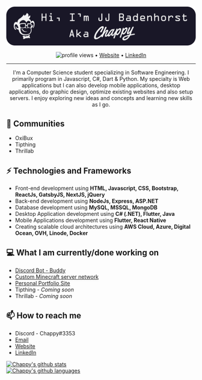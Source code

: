 [![Header](https://raw.githubusercontent.com/Chappy202/Chappy202/main/banner.png "Header")](https://chappy202.com/)

<p align="center">
  <img src="https://gpvc.arturio.dev/Chappy202" alt="profile views"> •  
  <a href="https://chappy202.com/">Website</a> •
  <a href="https://www.linkedin.com/in/jj-badenhorst/">LinkedIn</a>
</p>

---

<p align="center">
I'm a Computer Science student specializing in Software Engineering. I primarily program in Javascript, C#, Dart & Python. My specialty is Web applications but I can also develop mobile applications, desktop applications, do graphic design, optimize existing websites and also setup servers. I enjoy exploring new ideas and concepts and learning new skills as I go.</p>

## 👯 Communities
- OxiBux
- Tipthing
- Thrillab

## ⚡ Technologies and Frameworks
- Front-end development using **HTML, Javascript, CSS, Bootstrap, ReactJs, GatsbyJS, NextJS, jQuery**
- Back-end development using **NodeJs, Express, ASP.NET**
- Database development using **MySQL, MSSQL, MongoDB**
- Desktop Application development using **C# (.NET), Flutter, Java**
- Mobile Applications development using **Flutter, React Native**
- Creating scalable cloud architectures using **AWS Cloud, Azure, Digital Ocean, OVH, Linode, Docker**

## 💻 What I am currently/done working on
- [Discord Bot - Buddy](https://github.com/Chappy202/Buddy)
- [Custom Minecraft server network](https://minestack.club/)
- [Personal Portfolio Site](https://chappy202.com/)
- Tipthing - *Coming soon*
- Thrillab - *Coming soon*

## 📫 How to reach me
- Discord - Chappy#3353
- [Email](mailto:jj@chappy202.com)
- [Website](https://chappy202.com/)
- [LinkedIn](https://www.linkedin.com/in/jj-badenhorst/)

[![Chappy's github stats](https://github-readme-stats.vercel.app/api?username=Chappy202&show_icons=true&theme=dracula)](https://github.com/anuraghazra/github-readme-stats)<br />
[![Chappy's github languages](https://github-readme-stats.vercel.app/api/top-langs/?username=Chappy202&layout=compact&theme=dracula)](https://github.com/anuraghazra/github-readme-stats)

